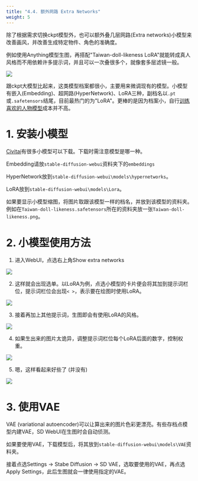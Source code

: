 ```yaml
---
title: "4.4. 额外网路 Extra Networks"
weight: 5
---
```


除了根据需求切换ckpt模型外，也可以额外叠几层网路(Extra networks)小模型来改善画风，并改善生成特定物件、角色的准确度。

例如使用Anything模型生图，再搭配"Taiwan-doll-likeness LoRA"就能转成真人风格而不用依赖许多提示词，并且可以一次叠很多个，就像套多层滤镜一般。

![](../../../images/extra-networks-1.webp)

跟ckpt大模型比起来，这类模型档案都很小，主要用来微调现有的模型。小模型有嵌入(Embedding)、超网路(HyperNetwork)、LoRA三种，副档名以`.pt`或`.safetensors`结尾，目前最热门的为"LoRA"。更棒的是因为档案小，自行[训练喜欢的人物模型](../training/)成本并不高。


# 1. 安装小模型

[Civitai](https://civitai.com/tag/lora)有很多小模型可以下载。下载时需注意模型是哪一种。

Embedding请放`stable-diffusion-webui`资料夹下的`embeddings`

HyperNetwork放到`stable-diffusion-webui\models\hypernetworks`。

LoRA放到`stable-diffusion-webui\models\Lora`。

如果要显示小模型缩图，将图片取跟该模型一样的档名，并放到该模型的资料夹。例如在`Taiwan-doll-likeness.safetensors`所在的资料夹放一张`Taiwan-doll-likeness.png`。


# 2. 小模型使用方法

1. 进入WebUI，点选右上角Show extra networks

![](../../../images/extra-networks-2.webp)

2. 这样就会出现选单。以LoRA为例，点选小模型的卡片便会将其加到提示词栏位，提示词栏位会出现`< >`，表示要在绘图时使用LoRA。

![](../../../images/extra-networks-3.webp)

3. 接着再加上其他提示词，生图即会有使用LoRA的风格。

![](../../../images/extra-networks-4.webp)

4. 如果生出来的图片太诡异，调整提示词栏位每个LoRA后面的数字，控制权重。

![](../../../images/extra-networks-5.webp)

5. 嗯，这样看起来好些了 (并没有)

![](../../../images/extra-networks-6.webp)


# 3. 使用VAE

VAE (variational autoencoder)可以让算出来的图片色彩更漂亮。有些存档点模型内建VAE，SD WebUI在生图时会自动侦测。

如果要使用VAE，下载模型后，将其放到`stable-diffusion-webui\models\VAE`资料夹。

接着点选Settings → Stabe Diffusion → SD VAE，选取要使用的VAE，再点选Apply Settings，此后生图就会一律使用指定的VAE。



